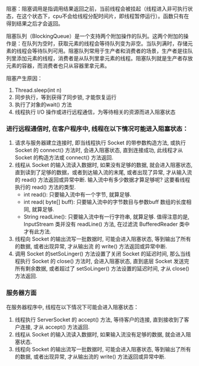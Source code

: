 阻塞：阻塞调用是指调用结果返回之前，当前线程会被挂起（线程进入非可执行状态，在这个状态下，cpu不会给线程分配时间片，即线程暂停运行）。函数只有在得到结果之后才会返回。

阻塞队列（BlockingQueue）是一个支持两个附加操作的队列。这两个附加的操作是：在队列为空时，获取元素的线程会等待队列变为非空。当队列满时，存储元素的线程会等待队列可用。阻塞队列常用于生产者和消费者的场景，生产者是往队列里添加元素的线程，消费者是从队列里拿元素的线程。阻塞队列就是生产者存放元素的容器，而消费者也只从容器里拿元素。

阻塞产生原因：
1. Thread.sleep(int n)
2. 同步执行，等到获得了同步锁, 才能恢复运行
3. 执行了对象的wait() 方法
4. 线程执行 I/O 操作或进行远程通信，为等待相关的资源而进入阻塞状态

### 进行远程通信时, 在客户程序中, 线程在以下情况可能进入阻塞状态：
1. 请求与服务器建立连接时, 即当线程执行 Socket 的带参数构造方法, 或执行 Socket 的 connect() 方法时, 会进入阻塞状态, 直到连接成功, 此线程才从 Socket 的构造方法或 connect() 方法返回.
2. 线程从 Socket 的输入流读入数据时, 如果没有足够的数据, 就会进入阻塞状态, 直到读到了足够的数据，或者到达输入流的末尾, 或者出现了异常, 才从输入流的 read() 方法返回或异常中断. 输入流中有多少数据才算足够呢? 这要看线程执行的 read() 方法的类型.
	+ int read(): 只要输入流中有一个字节, 就算足够.
	+ int read( byte[] buff): 只要输入流中的字节数目与参数buff 数组的长度相同, 就算足够.
	+ String readLine(): 只要输入流中有一行字符串, 就算足够. 值得注意的是, InputStream 类并没有 readLine() 方法, 在过滤流 BufferedReader 类中才有此方法.
3. 线程向 Socket 的输出流写一批数据时, 可能会进入阻塞状态, 等到输出了所有的数据, 或者出现异常, 才从输出流 的 write() 方法返回或异常中断.
4. 调用 Socket 的setSoLinger() 方法设置了关闭 Socket 的延迟时间, 那么当线程执行 Socket 的 close() 方法时, 会进入阻塞状态, 直到底层 Socket 发送完所有剩余数据, 或者超过了 setSoLinger() 方法设置的延迟时间, 才从 close() 方法返回.

###  服务器方面
在服务器程序中, 线程在以下情况下可能会进入阻塞状态：
1. 线程执行 ServerSocket 的 accept() 方法, 等待客户的连接, 直到接收到了客户连接, 才从 accept() 方法返回.
2. 线程从 Socket 的输入流读入数据时, 如果输入流没有足够的数据, 就会进入阻塞状态.
3. 线程向 Socket 的输出流写一批数据时, 可能会进入阻塞状态, 等到输出了所有的数据, 或者出现异常, 才从输出流的 write() 方法返回或异常中断.
